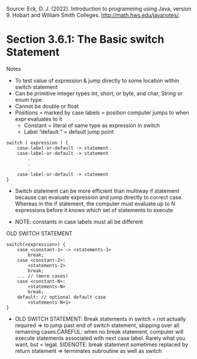 Source: Eck, D. J. (2022). Introduction to programming using Java, version 9. Hobart and William Smith Colleges. http://math.hws.edu/javanotes/.
# Section 3.6.1: The Basic switch Statement

Notes

- To test value of expression & jump directly to some location within switch statement
- Can be primitive integer types int, short, or byte, and  char, String or enum type.
- Cannot be double or float 
- Positions = marked by case labels = position computer jumps to when expr evaluates to it
	- Constant = literal of same type as expression in switch
	- Label “default:”  = default jump point

```
switch ( expression ) {
    case-label-or-default -> statement 
    case-label-or-default -> statement 
        .
        .
        .
    case-label-or-default -> statement
}
```

- Switch statement can be more efficient than multiway if statement because can evaluate expression and jump directly to correct case. Whereas in the if statement, the computer must evaluate up to N expressions before it knows which set of statements to execute

- NOTE: constants in case labels must all be different


OLD SWITCH STATEMENT
```
switch(<expression>) {
	case <constant-1> -> <statements-1>
		break;
	case <constant-2>:
		<statements-2>
		break;
	... // (more cases)
	case <constant-N>:
		<statements-N>
		break;
	default: // optional default case
		<statements-N+1>
}
```

- OLD SWITCH STATEMENT: 
	Break statements in switch = not actually required =>  to jump past end of switch statement, skipping over all remaining cases.CAREFUL: when no break statement, computer will execute statements associated with next case label. Rarely what you want, but = legal. SIDENOTE: break statement sometimes replaced by return statement => terminates subroutine as well as switch
